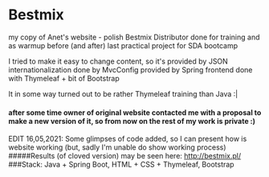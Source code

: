# Bestmix
my copy of Anet's website - polish Bestmix Distributor
done for training and as warmup before (and after) last practical project for SDA bootcamp

I tried to make it easy to change content, so it's provided by JSON
internationalization done by MvcConfig provided by Spring
frontend done with Thymeleaf + bit of Bootstrap

It in some way turned out to be rather Thymeleaf training than Java :|

#### after some time owner of original website contacted me with a proposal to make a new version of it, so from now on the rest of my work is private :)
EDIT 16,05,2021: Some glimpses of code added, so I can present how is website working (but, sadly I'm unable do show working process)
#####Results (of cloved version) may be seen here: http://bestmix.pl/
###Stack:
Java + Spring Boot,
HTML + CSS + Thymeleaf,
Bootstrap

